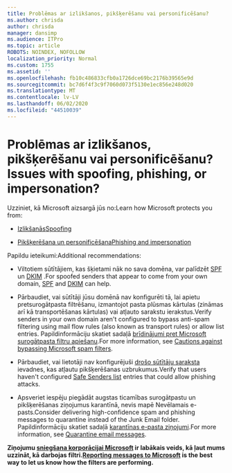```yaml
---
title: Problēmas ar izlikšanos, pikšķerēšanu vai personificēšanu?
ms.author: chrisda
author: chrisda
manager: dansimp
ms.audience: ITPro
ms.topic: article
ROBOTS: NOINDEX, NOFOLLOW
localization_priority: Normal
ms.custom: 1755
ms.assetid: ''
ms.openlocfilehash: fb10c486833cfb0a1726dce69bc2176b39565e9d
ms.sourcegitcommit: bc7d6f4f3c9f7060d073f5130e1ec856e248d020
ms.translationtype: MT
ms.contentlocale: lv-LV
ms.lasthandoff: 06/02/2020
ms.locfileid: "44510039"
---
```

# <a name="issues-with-spoofing-phishing-or-impersonation"></a><span data-ttu-id="c6e64-102">Problēmas ar izlikšanos, pikšķerēšanu vai personificēšanu?</span><span class="sxs-lookup"><span data-stu-id="c6e64-102">Issues with spoofing, phishing, or impersonation?</span></span>

<span data-ttu-id="c6e64-103">Uzziniet, kā Microsoft aizsargā jūs no:</span><span class="sxs-lookup"><span data-stu-id="c6e64-103">Learn how Microsoft protects you from:</span></span>

- [<span data-ttu-id="c6e64-104">Izlikšanās</span><span class="sxs-lookup"><span data-stu-id="c6e64-104">Spoofing</span></span>](https://docs.microsoft.com/microsoft-365/security/office-365-security/anti-spoofing-protection)

- [<span data-ttu-id="c6e64-105">Pikšķerēšana un personificēšana</span><span class="sxs-lookup"><span data-stu-id="c6e64-105">Phishing and impersonation</span></span>](https://docs.microsoft.com/microsoft-365/security/office-365-security/atp-anti-phishing)

<span data-ttu-id="c6e64-106">Papildu ieteikumi:</span><span class="sxs-lookup"><span data-stu-id="c6e64-106">Additional recommendations:</span></span>

- <span data-ttu-id="c6e64-107">Viltotiem sūtītājiem, kas šķietami nāk no sava domēna, var palīdzēt [SPF](https://docs.microsoft.com/microsoft-365/security/office-365-security/set-up-spf-in-office-365-to-help-prevent-spoofing) un [DKIM](https://docs.microsoft.com/microsoft-365/security/office-365-security/use-dkim-to-validate-outbound-email) .</span><span class="sxs-lookup"><span data-stu-id="c6e64-107">For spoofed senders that appear to come from your own domain, [SPF](https://docs.microsoft.com/microsoft-365/security/office-365-security/set-up-spf-in-office-365-to-help-prevent-spoofing) and [DKIM](https://docs.microsoft.com/microsoft-365/security/office-365-security/use-dkim-to-validate-outbound-email) can help.</span></span>

- <span data-ttu-id="c6e64-108">Pārbaudiet, vai sūtītāji jūsu domēnā nav konfigurēti tā, lai apietu pretsurogātpasta filtrēšanu, izmantojot pasta plūsmas kārtulas (zināmas arī kā transportēšanas kārtulas) vai atļauto sarakstu ierakstus.</span><span class="sxs-lookup"><span data-stu-id="c6e64-108">Verify senders in your own domain aren't configured to bypass anti-spam filtering using mail flow rules (also known as transport rules) or allow list entries.</span></span> <span data-ttu-id="c6e64-109">Papildinformāciju skatiet sadaļā [brīdinājumi pret Microsoft surogātpasta filtru apiešanu](https://docs.microsoft.com/exchange/troubleshoot/antispam/cautions-against-bypassing-spam-filters).</span><span class="sxs-lookup"><span data-stu-id="c6e64-109">For more information, see [Cautions against bypassing Microsoft spam filters](https://docs.microsoft.com/exchange/troubleshoot/antispam/cautions-against-bypassing-spam-filters).</span></span>

- <span data-ttu-id="c6e64-110">Pārbaudiet, vai lietotāji nav konfigurējuši [drošo sūtītāju saraksta](https://support.office.com/article/BE1BAEA0-BEAB-4A30-B968-9004332336CE) ievadnes, kas atļautu pikšķerēšanas uzbrukumus.</span><span class="sxs-lookup"><span data-stu-id="c6e64-110">Verify that users haven't configured [Safe Senders list](https://support.office.com/article/BE1BAEA0-BEAB-4A30-B968-9004332336CE) entries that could allow phishing attacks.</span></span>

- <span data-ttu-id="c6e64-111">Apsveriet iespēju piegādāt augstas ticamības surogātpastu un pikšķerēšanas ziņojumus karantīnā, nevis mapē Nevēlamais e-pasts.</span><span class="sxs-lookup"><span data-stu-id="c6e64-111">Consider delivering high-confidence spam and phishing messages to quarantine instead of the Junk Email folder.</span></span> <span data-ttu-id="c6e64-112">Papildinformāciju skatiet sadaļā [karantīnas e-pasta ziņojumi](https://docs.microsoft.com/microsoft-365/security/office-365-security/quarantine-email-messages).</span><span class="sxs-lookup"><span data-stu-id="c6e64-112">For more information, see [Quarantine email messages](https://docs.microsoft.com/microsoft-365/security/office-365-security/quarantine-email-messages).</span></span>

<span data-ttu-id="c6e64-113">**Ziņojumu [sniegšana korporācijai Microsoft](https://support.office.com/article/b5caa9f1-cdf3-4443-af8c-ff724ea719d2) ir labākais veids, kā ļaut mums uzzināt, kā darbojas filtri.**</span><span class="sxs-lookup"><span data-stu-id="c6e64-113">**[Reporting messages to Microsoft](https://support.office.com/article/b5caa9f1-cdf3-4443-af8c-ff724ea719d2) is the best way to let us know how the filters are performing.**</span></span>
